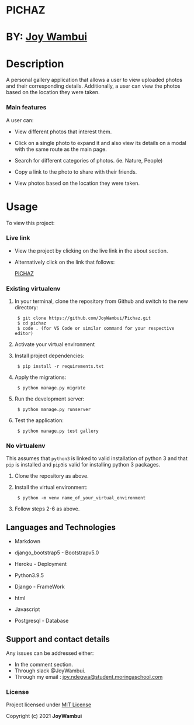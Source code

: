 # PICHAZ

# BY: [Joy Wambui](https://github.com/JoyWambui)


# Description

A personal gallery application that allows a user to view uploaded photos and their corresponding details. Additionally, a user can view the photos based on the location they were taken.

### Main features
A user can: 

* View different photos that interest them.

* Click on a single photo to expand it and also view its details on a modal with the same route as the main page.

* Search for different categories of photos. (ie. Nature, People)

* Copy a link to the photo to share with their friends.

* View photos based on the location they were taken.


# Usage

To view this project:

### Live link
* View the project by clicking on the live link in the about section.

* Alternatively click on the link that follows:

    [ PICHAZ ](https://pichaz.herokuapp.com/)


### Existing virtualenv
1. In your terminal, clone the repository from Github and switch to the new directory:

        $ git clone https://github.com/JoyWambui/Pichaz.git
        $ cd pichaz
        $ code . (for VS Code or similar command for your respective editor)

2. Activate your virtual environment

3. Install project dependencies:

        $ pip install -r requirements.txt
    
    
4. Apply the migrations:

        $ python manage.py migrate
    

5. Run the development server:

        $ python manage.py runserver

6. Test the application:

        $ python manage.py test gallery



      
### No virtualenv

This assumes that `python3` is linked to valid installation of python 3 and that `pip` is installed and `pip3`is valid
for installing python 3 packages.

1. Clone the repository as above.

2. Install the virtual environment:

        $ python -m venv name_of_your_virtual_environment

3. Follow steps 2-6 as above.
## Languages and Technologies
* Markdown

* django_bootstrap5 - Bootstrapv5.0

* Heroku - Deployment

* Python3.9.5

* Django - FrameWork

* html

* Javascript

* Postgresql - Database


## Support and contact details
Any issues can be addressed either:
* In the comment section.
* Through slack @JoyWambui.
* Through my email : joy.ndegwa@student.moringaschool.com

### License
 Project licensed under [MIT License](https://github.com/JoyWambui/Pichaz/blob/master/LICENSE)

 Copyright (c) 2021 **JoyWambui**


    
